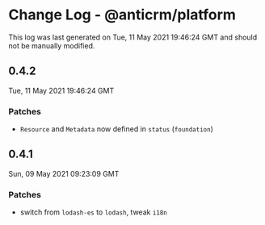 # Change Log - @anticrm/platform

This log was last generated on Tue, 11 May 2021 19:46:24 GMT and should not be manually modified.

## 0.4.2
Tue, 11 May 2021 19:46:24 GMT

### Patches

- `Resource` and `Metadata` now defined in `status` (`foundation`)

## 0.4.1
Sun, 09 May 2021 09:23:09 GMT

### Patches

- switch from `lodash-es` to `lodash`, tweak `i18n`

